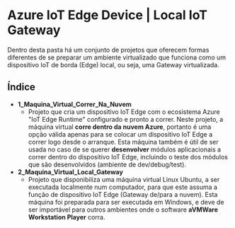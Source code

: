# Azure IoT Edge Device | Local IoT Gateway 

Dentro desta pasta há um conjunto de projetos que oferecem formas diferentes de se preparar um ambiente virtualizado que funciona como um dispositivo IoT de borda (Edge) local, ou seja, uma Gateway virtualizada. 


## Índice
+ **1_Maquina_Virtual_Correr_Na_Nuvem**
    + Projeto que cria um dispositivo IoT Edge com o ecosistema Azure "IoT Edge Runtime" configurado e pronto a correr. Neste projeto, a máquina virtual **corre dentro da nuvem Azure**, portanto é uma opção válida apenas para se colocar um dispositivo IoT Edge a correr logo desde o arranque. Esta máquina também é útil de ser usada no caso de se querer **desenvolver** módulos aplicacionais a correr dentro do dispositivo IoT Edge, incluindo o teste dos módulos que são desenvolvidos (ambiente de dev/debug/test).
+ **2_Maquina_Virtual_Local_Gateway**
    + Projeto que disponibiliza uma máquina virtual Linux Ubuntu, a ser executada localmente num computador, para que este assuma a função de dispositivo IoT Edge (Gateway de/para a nuvem). Esta máquina foi preparada para ser executada em Windows, e deve de ser importável para outros ambientes onde o software **aVMWare Workstation Player** corra.
